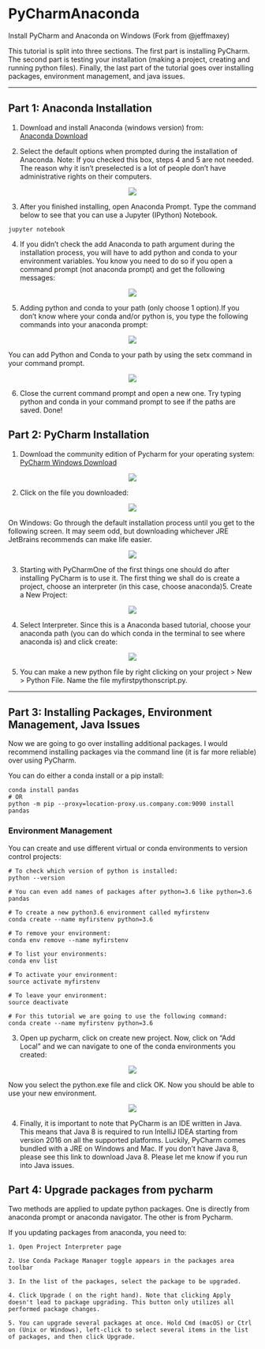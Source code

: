 # PyCharmAnaconda
Install PyCharm and Anaconda on Windows (Fork from @jeffmaxey)

This tutorial is split into three sections. The first part is installing PyCharm. The second part is testing your installation (making a project, creating and running python files). Finally, the last part of the tutorial goes over installing packages, environment management, and java issues.
<hr>

## Part 1: Anaconda Installation

1. Download and install Anaconda (windows version) from:  
[Anaconda Download](https://www.continuum.io/downloads "Continuum Anaconda Windows Download")

2. Select the default options when prompted during the installation of Anaconda.
Note: If you checked this box, steps 4 and 5 are not needed. The reason why it isn’t preselected is a lot of people don’t have administrative rights on their computers.

<p align="center"><img src="https://cdn-images-1.medium.com/max/800/1*7a9zVyGP3iMXu9aB4e_Vhw.png"></p>


3. After you finished installing, open Anaconda Prompt. Type the command below to see that you can use a Jupyter (IPython) Notebook.

```
jupyter notebook
```

4. If you didn’t check the add Anaconda to path argument during the installation process, you will have to add python and conda to your environment variables. You know you need to do so if you open a command prompt (not anaconda prompt) and get the following messages:

<p align="center"> <img src="https://cdn-images-1.medium.com/max/800/1*81UWHjyBokvIl8oYI3mafw.png"></p>


5. Adding python and conda to your path (only choose 1 option).If you don’t know where your conda and/or python is, you type the
following commands into your anaconda prompt:

<p align="center"> <img src="https://cdn-images-1.medium.com/max/800/1*JPTn1751dYrPSydYyPXxKg.png"></p>


You can add Python and Conda to your path by using the setx command in your command prompt.

<p align="center"> <img src="https://cdn-images-1.medium.com/max/800/1*LJ4T-vEGVjr7K4BfmEXDRQ.png"></p>


6. Close the current command prompt and open a new one. Try typing python and conda in your command prompt to see if the paths are saved. Done!

## Part 2: PyCharm Installation
1. Download the community edition of Pycharm for your operating system: 
[PyCharm Windows Download](https://www.jetbrains.com/pycharm/download/#section=windows)

<p align="center"> <img src="https://cdn-images-1.medium.com/max/800/1*9H_jhQ3pbp1AqgaJ34bbQw.png"></p>

2. Click on the file you downloaded:
<p align="center"> <img src="https://cdn-images-1.medium.com/max/800/1*66Su3FJzxDq1NFNZ58y0rw.png"></p>

On Windows: Go through the default installation process until you get to the following screen. It may seem odd, but downloading whichever JRE JetBrains recommends can make life easier.

<p align="center"> <img src="https://cdn-images-1.medium.com/max/800/1*80AfgZ93BuMxL-ccmeY5FA.png"></p>


3. Starting with PyCharmOne of the first things one should do after installing PyCharm is to use it. The first thing we shall do is create a project, choose an interpreter (in this case, choose anaconda)5. Create a New Project:

<p align="center"> <img src="https://cdn-images-1.medium.com/max/800/1*RCKXOtFPEYewQ2W3RfrEIg.png"></p>


4. Select Interpreter. Since this is a Anaconda based tutorial, choose your anaconda path (you can do which conda in the terminal to see where anaconda is) and click create:

<p align="center"> <img src="https://cdn-images-1.medium.com/max/800/1*rJ01IF_VqJ2uSjAFLyMUyg.png"></p>


5. You can make a new python file by right clicking on your project > New > Python File. Name the file myfirstpythonscript.py.

<hr>


## Part 3: Installing Packages, Environment Management, Java Issues
Now we are going to go over installing additional packages. I would recommend installing packages via the command line (it is far more reliable) over using PyCharm. 

You can do either a conda install or a pip install:
```
conda install pandas
# OR 
python -m pip --proxy=location-proxy.us.company.com:9090 install pandas
```

### Environment Management 
You can create and use different virtual or conda environments to version control projects: 

```
# To check which version of python is installed:
python --version

# You can even add names of packages after python=3.6 like python=3.6 pandas

# To create a new python3.6 environment called myfirstenv
conda create --name myfirstenv python=3.6

# To remove your environment:
conda env remove --name myfirstenv

# To list your environments:
conda env list

# To activate your environment:
source activate myfirstenv

# To leave your environment:
source deactivate

# For this tutorial we are going to use the following command:
conda create --name myfirstenv python=3.6

```

3. Open up pycharm, click on create new project. Now, click on “Add Local” and we can navigate to one of the conda environments you created:

<p align="center"> <img src="https://cdn-images-1.medium.com/max/800/1*RG3lRcUIMGqDjNbqMPeLKw.png"></p>


Now you select the python.exe file and click OK. Now you should be able to use your new environment.

<p align="center"> <img src="https://cdn-images-1.medium.com/max/800/1*5TJpsKZirmMP2Pq6Lsf36A.png"></p>


4. Finally, it is important to note that PyCharm is an IDE written in Java. This means that Java 8 is required to run IntelliJ IDEA starting from version 2016 on all the supported platforms. Luckily, PyCharm comes bundled with a JRE on Windows and Mac. If you don’t have Java 8, please see this link to download Java 8. Please let me know if you run into Java issues.

## Part 4: Upgrade packages from pycharm
  Two methods are applied to update python packages. One is directly from anaconda prompt or anaconda navigator. The other is from Pycharm. 
  
  If you updating packages from anaconda, you need to:
  
    1. Open Project Interpreter page 
    
    2. Use Conda Package Manager toggle appears in the packages area toolbar
    
    3. In the list of the packages, select the package to be upgraded.
    
    4. Click Upgrade ( on the right hand). Note that clicking Apply doesn't lead to package upgrading. This button only utilizes all performed package changes.
    
    5. You can upgrade several packages at once. Hold Cmd (macOS) or Ctrl on (Unix or Windows), left-click to select several items in the list of packages, and then click Upgrade.
